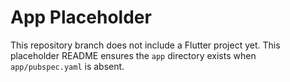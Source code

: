 # App Placeholder

This repository branch does not include a Flutter project yet. This placeholder README ensures the `app` directory exists when `app/pubspec.yaml` is absent.
